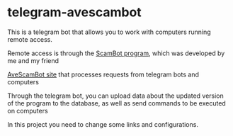 # telegram-avescambot
This is a telegram bot that allows you to work with computers running remote access.

Remote access is through the [ScamBot program](https://github.com/NOOBSLAYER228/scamBot), which was developed by me and my friend

[AveScamBot site](https://github.com/Dellenoam/avescambot) that processes requests from telegram bots and computers

Through the telegram bot, you can upload data about the updated version of the program to the database, as well as send commands to be executed on computers

In this project you need to change some links and configurations.
